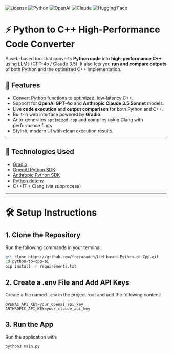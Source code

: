 ![License](https://img.shields.io/badge/license-MIT-blue.svg)
![Python](https://img.shields.io/badge/python-3.8+-blue.svg)
![OpenAI](https://img.shields.io/badge/OpenAI-GPT4o-orange.svg)
![Claude](https://img.shields.io/badge/Claude-%203.5-green)
![Hugging Face](https://img.shields.io/badge/Hugging%20Face-Transformers-yellow.svg)



# ⚡ Python to C++ High-Performance Code Converter

A web-based tool that converts **Python code** into **high-performance C++** using LLMs (GPT-4o / Claude 3.5). It also lets you **run and compare outputs** of both Python and the optimized C++ implementation.

## 🚀 Features

- Convert Python functions to optimized, low-latency C++.
- Support for **OpenAI GPT-4o** and **Anthropic Claude 3.5 Sonnet** models.
- Live **code execution** and **output comparison** for both Python and C++.
- Built-in web interface powered by **Gradio**.
- Auto-generates `optimized.cpp` and compiles using Clang with performance flags.
- Stylish, modern UI with clean execution results.

---

## 🧠 Technologies Used

- [Gradio](https://gradio.app/)
- [OpenAI Python SDK](https://github.com/openai/openai-python)
- [Anthropic Python SDK](https://docs.anthropic.com/claude/docs/quickstart)
- [Python dotenv](https://pypi.org/project/python-dotenv/)
- C++17 + Clang (via subprocess)

---

# 🛠️ Setup Instructions

## 1. Clone the Repository

Run the following commands in your terminal:

```bash
git clone https://github.com/frezazadeh/LLM-based-Python-to-Cpp.git
cd python-to-cpp-ai
pip install -r requirements.txt
```

## 2. Create a .env File and Add API Keys

Create a file named `.env` in the project root and add the following content:

```env
OPENAI_API_KEY=your_openai_api_key
ANTHROPIC_API_KEY=your_claude_api_key
```

## 3. Run the App

Run the application with:

```bash
python3 main.py
```







